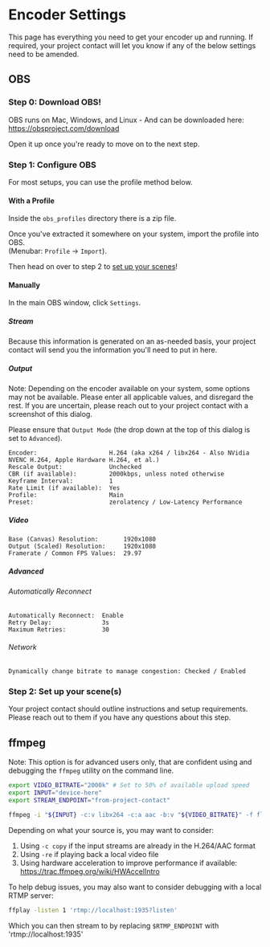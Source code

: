 # Encoder Settings

This page has everything you need to get your encoder up and running.
If required, your project contact will let you know if any of the below settings need to be amended.

## OBS

### Step 0: Download OBS!

OBS runs on Mac, Windows, and Linux - And can be downloaded here: https://obsproject.com/download

Open it up once you're ready to move on to the next step.

### Step 1: Configure OBS

For most setups, you can use the profile method below.

#### With a Profile

Inside the `obs_profiles` directory there is a zip file.

Once you've extracted it somewhere on your system, import the profile into OBS.  
(Menubar: `Profile` -> `Import`).

Then head on over to step 2 to [set up your scenes](#step-2-set-up-your-scenes)!

#### Manually

In the main OBS window, click `Settings`.

##### Stream

Because this information is generated on an as-needed basis, your project contact will send you the information you'll
need to put in here.

##### Output

Note: Depending on the encoder available on your system, some options may not be available.
Please enter all applicable values, and disregard the rest.
If you are uncertain, please reach out to your project contact with a screenshot of this dialog.

Please ensure that `Output Mode` (the drop down at the top of this dialog is set to `Advanced`).

```
Encoder:                    H.264 (aka x264 / libx264 - Also NVidia NVENC H.264, Apple Hardware H.264, et al.)
Rescale Output:             Unchecked
CBR (if available):         2000kbps, unless noted otherwise
Keyframe Interval:          1
Rate Limit (if available):  Yes
Profile:                    Main
Preset:                     zerolatency / Low-Latency Performance
```

##### Video

```
Base (Canvas) Resolution:       1920x1080
Output (Scaled) Resolution:     1920x1080
Framerate / Common FPS Values:  29.97
```

##### Advanced

###### Automatically Reconnect
```
Automatically Reconnect:  Enable
Retry Delay:              3s
Maximum Retries:          30
```

###### Network

```
Dynamically change bitrate to manage congestion: Checked / Enabled
```

### Step 2: Set up your scene(s)

Your project contact should outline instructions and setup requirements.
Please reach out to them if you have any questions about this step.

## ffmpeg

Note: This option is for advanced users only, that are confident using and debugging the `ffmpeg` utility on the command
line.

```bash
export VIDEO_BITRATE="2000k" # Set to 50% of available upload speed
export INPUT="device-here"
export STREAM_ENDPOINT="from-project-contact"

ffmpeg -i "${INPUT} -c:v libx264 -c:a aac -b:v "${VIDEO_BITRATE}" -f flv "${STREAM_ENDPOINT}
```

Depending on what your source is, you may want to consider:

  1. Using `-c copy` if the input streams are already in the H.264/AAC format
  1. Using `-re` if playing back a local video file
  1. Using hardware acceleration to improve performance if available: https://trac.ffmpeg.org/wiki/HWAccelIntro

To help debug issues, you may also want to consider debugging with a local RTMP server:

```bash
ffplay -listen 1 'rtmp://localhost:1935?listen'
```

Which you can then stream to by replacing `$RTMP_ENDPOINT` with 'rtmp://localhost:1935'
